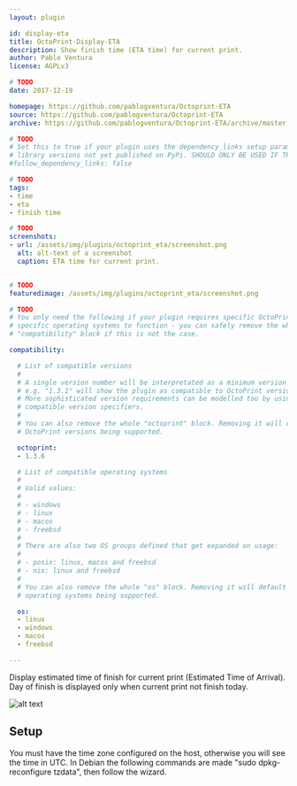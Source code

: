```yaml
---
layout: plugin

id: display-eta
title: OctoPrint-Display-ETA
description: Show finish time (ETA time) for current print.
author: Pablo Ventura
license: AGPLv3

# TODO
date: 2017-12-19

homepage: https://github.com/pablogventura/Octoprint-ETA
source: https://github.com/pablogventura/Octoprint-ETA
archive: https://github.com/pablogventura/Octoprint-ETA/archive/master.zip

# TODO
# Set this to true if your plugin uses the dependency_links setup parameter to include
# library versions not yet published on PyPi. SHOULD ONLY BE USED IF THERE IS NO OTHER OPTION!
#follow_dependency_links: false

# TODO
tags:
- time
- eta
- finish time

# TODO
screenshots:
- url: /assets/img/plugins/octoprint_eta/screenshot.png
  alt: alt-text of a screenshot
  caption: ETA time for current print.


# TODO
featuredimage: /assets/img/plugins/octoprint_eta/screenshot.png

# TODO
# You only need the following if your plugin requires specific OctoPrint versions or
# specific operating systems to function - you can safely remove the whole
# "compatibility" block if this is not the case.

compatibility:

  # List of compatible versions
  #
  # A single version number will be interpretated as a minimum version requirement,
  # e.g. "1.3.1" will show the plugin as compatible to OctoPrint versions 1.3.1 and up.
  # More sophisticated version requirements can be modelled too by using PEP440
  # compatible version specifiers.
  #
  # You can also remove the whole "octoprint" block. Removing it will default to all
  # OctoPrint versions being supported.

  octoprint:
  - 1.3.6

  # List of compatible operating systems
  #
  # Valid values:
  #
  # - windows
  # - linux
  # - macos
  # - freebsd
  #
  # There are also two OS groups defined that get expanded on usage:
  #
  # - posix: linux, macos and freebsd
  # - nix: linux and freebsd
  #
  # You can also remove the whole "os" block. Removing it will default to all
  # operating systems being supported.

  os:
  - linux
  - windows
  - macos
  - freebsd

---
```


Display estimated time of finish for current print (Estimated Time of Arrival). Day of finish is displayed only when current print not finish today.

![alt text](/assets/img/plugins/octoprint_eta/screenshot.png)

## Setup


You must have the time zone configured on the host, otherwise you will see the time in UTC.
In Debian the following commands are made "sudo dpkg-reconfigure tzdata", then follow the wizard.
